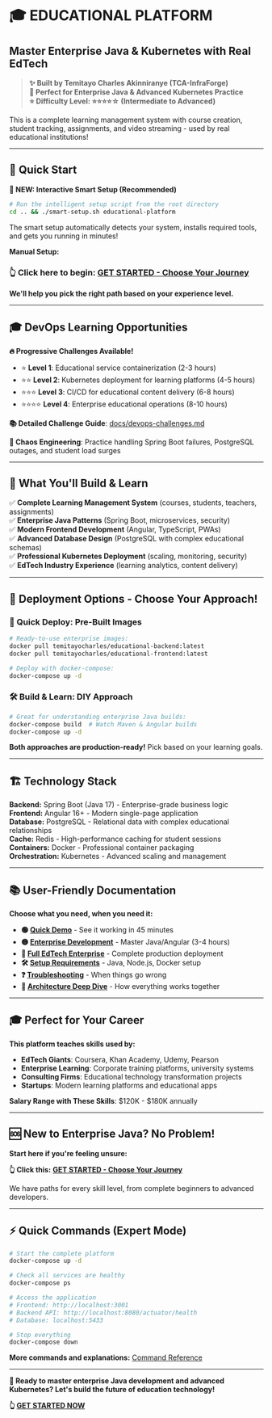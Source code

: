 # 🎓 **EDUCATIONAL PLATFORM**
## **Master Enterprise Java & Kubernetes with Real EdTech**

> **✨ Built by Temitayo Charles Akinniranye (TCA-InfraForge)**  
> **🎯 Perfect for Enterprise Java & Advanced Kubernetes Practice**  
> **⭐ Difficulty Level: ⭐⭐⭐⭐☆ (Intermediate to Advanced)**  

This is a complete learning management system with course creation, student tracking, assignments, and video streaming - used by real educational institutions!

---

## 🚀 Quick Start

**🎯 NEW: Interactive Smart Setup (Recommended)**
```bash
# Run the intelligent setup script from the root directory
cd .. && ./smart-setup.sh educational-platform
```

The smart setup automatically detects your system, installs required tools, and gets you running in minutes!

**Manual Setup:**

### **👆 Click here to begin:** [**GET STARTED - Choose Your Journey**](./GET-STARTED.md)

**We'll help you pick the right path based on your experience level.**

---

## 🎓 DevOps Learning Opportunities

**🔥 Progressive Challenges Available!**
- ⭐ **Level 1**: Educational service containerization (2-3 hours)
- ⭐⭐ **Level 2**: Kubernetes deployment for learning platforms (4-5 hours)  
- ⭐⭐⭐ **Level 3**: CI/CD for educational content delivery (6-8 hours)
- ⭐⭐⭐⭐ **Level 4**: Enterprise educational operations (8-10 hours)

**📚 Detailed Challenge Guide**: [docs/devops-challenges.md](docs/devops-challenges.md)

**🚨 Chaos Engineering**: Practice handling Spring Boot failures, PostgreSQL outages, and student load surges

---

## **🎯 What You'll Build & Learn**

✅ **Complete Learning Management System** (courses, students, teachers, assignments)  
✅ **Enterprise Java Patterns** (Spring Boot, microservices, security)  
✅ **Modern Frontend Development** (Angular, TypeScript, PWAs)  
✅ **Advanced Database Design** (PostgreSQL with complex educational schemas)  
✅ **Professional Kubernetes Deployment** (scaling, monitoring, security)  
✅ **EdTech Industry Experience** (learning analytics, content delivery)  

---

## **🐳 Deployment Options - Choose Your Approach!**

### **🚀 Quick Deploy: Pre-Built Images**
```bash
# Ready-to-use enterprise images:
docker pull temitayocharles/educational-backend:latest
docker pull temitayocharles/educational-frontend:latest

# Deploy with docker-compose:
docker-compose up -d
```

### **🛠️ Build & Learn: DIY Approach**
```bash
# Great for understanding enterprise Java builds:
docker-compose build  # Watch Maven & Angular builds
docker-compose up -d
```

**Both approaches are production-ready!** Pick based on your learning goals.

---

## **🏗️ Technology Stack**

**Backend:** Spring Boot (Java 17) - Enterprise-grade business logic  
**Frontend:** Angular 16+ - Modern single-page application  
**Database:** PostgreSQL - Relational data with complex educational relationships  
**Cache:** Redis - High-performance caching for student sessions  
**Containers:** Docker - Professional container packaging  
**Orchestration:** Kubernetes - Advanced scaling and management  

---

## **📚 User-Friendly Documentation**

**Choose what you need, when you need it:**

- **🟢 [Quick Demo](./docs/quick-demo.md)** - See it working in 45 minutes
- **🟡 [Enterprise Development](./docs/enterprise-development.md)** - Master Java/Angular (3-4 hours)
- **🔴 [Full EdTech Enterprise](./docs/edtech-enterprise.md)** - Complete production deployment
- **🛠️ [Setup Requirements](./docs/setup-requirements.md)** - Java, Node.js, Docker setup
- **❓ [Troubleshooting](./docs/troubleshooting.md)** - When things go wrong
- **📖 [Architecture Deep Dive](./docs/architecture.md)** - How everything works together

---

## **🎓 Perfect for Your Career**

**This platform teaches skills used by:**
- **EdTech Giants**: Coursera, Khan Academy, Udemy, Pearson
- **Enterprise Learning**: Corporate training platforms, university systems
- **Consulting Firms**: Educational technology transformation projects
- **Startups**: Modern learning platforms and educational apps

**Salary Range with These Skills**: $120K - $180K annually

---

## **🆘 New to Enterprise Java? No Problem!**

**Start here if you're feeling unsure:**

**👆 Click this:** [**GET STARTED - Choose Your Journey**](./GET-STARTED.md)

We have paths for every skill level, from complete beginners to advanced developers.

---

## **⚡ Quick Commands (Expert Mode)**

```bash
# Start the complete platform
docker-compose up -d

# Check all services are healthy
docker-compose ps

# Access the application
# Frontend: http://localhost:3001
# Backend API: http://localhost:8080/actuator/health
# Database: localhost:5433

# Stop everything
docker-compose down
```

**More commands and explanations:** [Command Reference](./docs/commands.md)

---

**🎯 Ready to master enterprise Java development and advanced Kubernetes? Let's build the future of education technology!**

**👆 [GET STARTED NOW](./GET-STARTED.md)**
